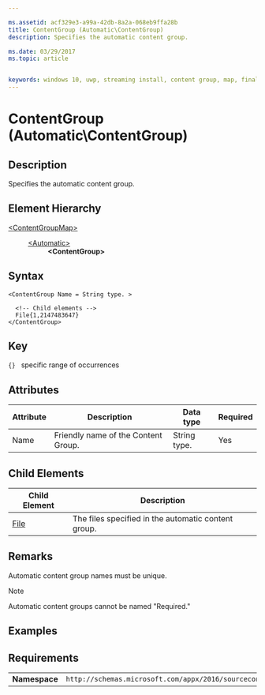 ```yaml
---

ms.assetid: acf329e3-a99a-42db-8a2a-068eb9ffa28b
title: ContentGroup (Automatic\ContentGroup)
description: Specifies the automatic content group.

ms.date: 03/29/2017
ms.topic: article


keywords: windows 10, uwp, streaming install, content group, map, final content group, automatic content group
---
```


# ContentGroup (Automatic\ContentGroup)

## Description
Specifies the automatic content group.

## Element Hierarchy
<dl>
<dt><a href="element-source-contentgroupmap.md">&lt;ContentGroupMap&gt;</a></dt>
<dd>
<dl>
<dt><a href="element-source-automatic.md">&lt;Automatic&gt;</a></dt>
<dd><b>&lt;ContentGroup&gt;</b></dd>
</dl>
</dd>
</dl>

## Syntax
```syntax
<ContentGroup Name = String type. >

  <!-- Child elements -->
  File{1,2147483647}
</ContentGroup>
```

## Key
`{}`   specific range of occurrences

## Attributes

| Attribute | Description | Data type | Required |
|-----------|-------------|-----------|----------|
| Name | Friendly name of the Content Group. | String type. | Yes |


## Child Elements

| Child Element | Description |
|---------------|-------------|
| [File](element-source-automatic-file.md) | The files specified in the automatic content group. |

## Remarks
Automatic content group names must be unique.

> [!NOTE]
> Automatic content groups cannot be named "Required."

## Examples

## Requirements
|          |         |
|----------|--------------|
| **Namespace** | `http://schemas.microsoft.com/appx/2016/sourcecontentgroupmap` |